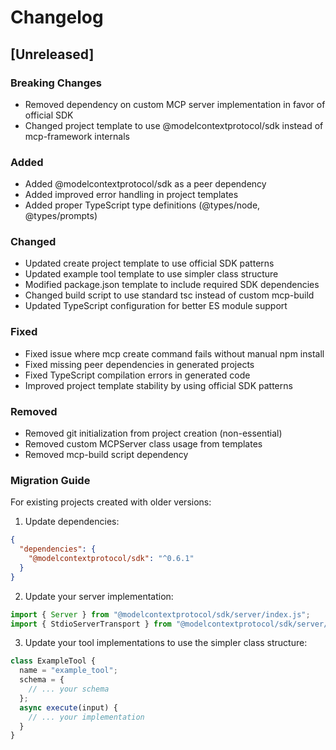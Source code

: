 # Changelog

## [Unreleased]

### Breaking Changes
- Removed dependency on custom MCP server implementation in favor of official SDK
- Changed project template to use @modelcontextprotocol/sdk instead of mcp-framework internals

### Added
- Added @modelcontextprotocol/sdk as a peer dependency
- Added improved error handling in project templates
- Added proper TypeScript type definitions (@types/node, @types/prompts)

### Changed
- Updated create project template to use official SDK patterns
- Updated example tool template to use simpler class structure
- Modified package.json template to include required SDK dependencies
- Changed build script to use standard tsc instead of custom mcp-build
- Updated TypeScript configuration for better ES module support

### Fixed
- Fixed issue where mcp create command fails without manual npm install
- Fixed missing peer dependencies in generated projects
- Fixed TypeScript compilation errors in generated code
- Improved project template stability by using official SDK patterns

### Removed
- Removed git initialization from project creation (non-essential)
- Removed custom MCPServer class usage from templates
- Removed mcp-build script dependency

### Migration Guide
For existing projects created with older versions:

1. Update dependencies:
```json
{
  "dependencies": {
    "@modelcontextprotocol/sdk": "^0.6.1"
  }
}
```

2. Update your server implementation:
```typescript
import { Server } from "@modelcontextprotocol/sdk/server/index.js";
import { StdioServerTransport } from "@modelcontextprotocol/sdk/server/stdio.js";
```

3. Update your tool implementations to use the simpler class structure:
```typescript
class ExampleTool {
  name = "example_tool";
  schema = {
    // ... your schema
  };
  async execute(input) {
    // ... your implementation
  }
}